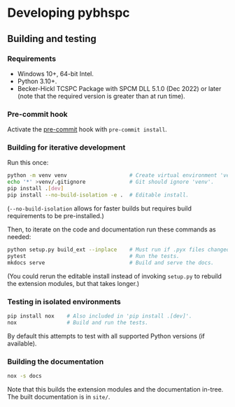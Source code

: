 <!--
This file is part of pybhspc
Copyright 2024 Board of Regents of the University of Wisconsin System
SPDX-License-Identifier: MIT
-->

# Developing pybhspc

## Building and testing

### Requirements

- Windows 10+, 64-bit Intel.
- Python 3.10+.
- Becker-Hickl TCSPC Package with SPCM DLL 5.1.0 (Dec 2022) or later (note that
  the required version is greater than at run time).

### Pre-commit hook

Activate the [pre-commit](https://pre-commit.com/) hook with `pre-commit
install`.

### Building for iterative development

Run this once:

```sh
python -m venv venv                    # Create virtual environment 'venv'.
echo '*' >venv/.gitignore              # Git should ignore 'venv'.
pip install .[dev]
pip install --no-build-isolation -e .  # Editable install.
```

(`--no-build-isolation` allows for faster builds but requires build
requirements to be pre-installed.)

Then, to iterate on the code and documentation run these commands as needed:

```sh
python setup.py build_ext --inplace    # Must run if .pyx files changed.
pytest                                 # Run the tests.
mkdocs serve                           # Build and serve the docs.
```

(You could rerun the editable install instead of invoking `setup.py` to rebuild
the extension modules, but that takes longer.)

### Testing in isolated environments

```sh
pip install nox    # Also included in 'pip install .[dev]'.
nox                # Build and run the tests.
```

By default this attempts to test with all supported Python versions (if
available).

### Building the documentation

```sh
nox -s docs
```

Note that this builds the extension modules and the documentation in-tree.
The built documentation is in `site/`.
